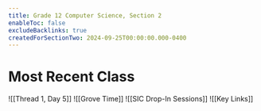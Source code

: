 ```yaml
---
title: Grade 12 Computer Science, Section 2
enableToc: false
excludeBacklinks: true
createdForSectionTwo: 2024-09-25T00:00:00.000-0400
---
```

# Most Recent Class
![[Thread 1, Day 5]]
![[Grove Time]]
![[SIC Drop-In Sessions]]
![[Key Links]]